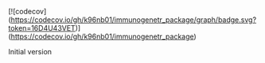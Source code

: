 [![codecov]
(https://codecov.io/gh/k96nb01/immunogenetr_package/graph/badge.svg?token=16D4U43VET)]
(https://codecov.io/gh/k96nb01/immunogenetr_package)

Initial version
